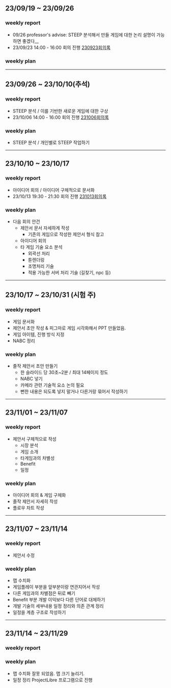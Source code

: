 ## 23/09/19 ~ 23/09/26

### weekly report

- 09/26 professor's advise: STEEP 분석해서 만들 게임에 대한 논리 설명이 가능하면 좋겠다__  
- 23/09/23 14:00 - 16:00 회의 진행 [230923회의록](Meeting_report/report_230923.md)

### weekly plan


---

## 23/09/26 ~ 23/10/10(추석)

### weekly report

- STEEP 분석 / 이를 기반한 새로운 게임에 대한 구상
- 23/10/06 14:00 - 16:00 회의 진행 [231006회의록](Meeting_report/report_231006.md)

### weekly plan

- STEEP 분석 / 개인별로 STEEP 작업하기


---


## 23/10/10 ~ 23/10/17

### weekly report

- 아이디어 회의 / 아이디어 구체적으로 문서화
- 23/10/13 19:30 - 21:30 회의 진행 [231013회의록](Meeting_report/report_231013.md)

### weekly plan

- 다음 회의 안건
	+ 제안서 문서 자세하게 작성
    	+ 기존의 게임으로 작성한 제안서 형식 참고
	+ 아이디어 회의
	+ 타 게임 기술 요소 분석
    	+ 외곽선 처리
    	+ 툰렌더링
    	+ 조명처리 기술
     	+ 적용 가능한 서버 처리 기술 (길찾기, npc 등)  

---

## 23/10/17 ~ 23/10/31 (시험 주)

### weekly report

- 게임 문서화
- 제안서 초안 작성 & 피그마로 게임 시각화해서 PPT 만들었음.
- 게임 아이템, 진행 방식 지정
- NABC 정리

### weekly plan
- 졸작 제안서 초안 만들기
	- 한 슬라이드 당 30초~2분 / 최대 14페이지 정도 
 	+ NABC 넣기
 	+ 카메라 관련 기술적 요소 논의 필요
 	+ 뻔한 내용은 되도록 넣지 말거나 다른거랑 묶어서 작성하기
 	
---

## 23/11/01 ~ 23/11/07

### weekly report
- 제안서 구체적으로 작성
	+ 시장 분석
	+ 게임 소개
	+ 타게임과의 차별성
	+ Benefit
	+ 일정

### weekly plan
- 아이디어 회의 & 게임 구체화
- 졸작 제안서 자세히 작성
- 플로우 차트 작성

---

## 23/11/07 ~ 23/11/14

### weekly report
- 제안서 수정

### weekly plan
- 맵 수치화
- 게임플레이 부분을 앞부분이랑 연관지어서 작성
- 다른 게임과의 차별점은 뒤로 빼기
- Benefit 부분 개발 이익보다 다른 단어로 대체하기
- 개발 기술의 세부내용 일정 정리와 의존 관계 정리
- 일정을 계층 구조로 작성하기

---

## 23/11/14 ~ 23/11/29

### weekly report


### weekly plan
- 맵 수치화 잘못 되었음. 맵 크기 늘리기.
- 일정 정리 ProjectLibre 프로그램으로 진행
